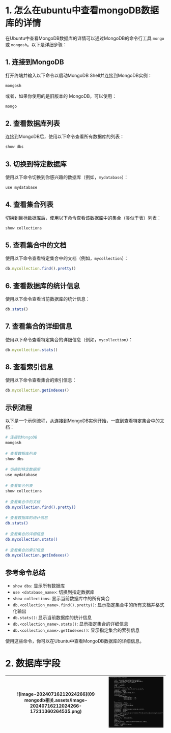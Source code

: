 # 1. 怎么在ubuntu中查看mongoDB数据库的详情

在Ubuntu中查看MongoDB数据库的详情可以通过MongoDB的命令行工具 `mongo` 或 `mongosh`。以下是详细步骤：

## 1. 连接到MongoDB

打开终端并输入以下命令以启动MongoDB Shell并连接到MongoDB实例：

```bash
mongosh
```

或者，如果你使用的是旧版本的 MongoDB，可以使用：

```bash
mongo
```

## 2. 查看数据库列表

连接到MongoDB后，使用以下命令查看所有数据库的列表：

```javascript
show dbs
```

## 3. 切换到特定数据库

使用以下命令切换到你感兴趣的数据库（例如，`mydatabase`）：

```javascript
use mydatabase
```

## 4. 查看集合列表

切换到目标数据库后，使用以下命令查看该数据库中的集合（类似于表）列表：

```javascript
show collections
```

## 5. 查看集合中的文档

使用以下命令查看特定集合中的文档（例如，`mycollection`）：

```javascript
db.mycollection.find().pretty()
```

## 6. 查看数据库的统计信息

使用以下命令查看当前数据库的统计信息：

```javascript
db.stats()
```

## 7. 查看集合的详细信息

使用以下命令查看特定集合的详细信息（例如，`mycollection`）：

```javascript
db.mycollection.stats()
```

## 8. 查看索引信息

使用以下命令查看集合的索引信息：

```javascript
db.mycollection.getIndexes()
```

## 示例流程

以下是一个示例流程，从连接到MongoDB实例开始，一直到查看特定集合中的文档：

```bash
# 连接到MongoDB
mongosh

# 查看数据库列表
show dbs

# 切换到特定数据库
use mydatabase

# 查看集合列表
show collections

# 查看集合中的文档
db.mycollection.find().pretty()

# 查看数据库的统计信息
db.stats()

# 查看集合的详细信息
db.mycollection.stats()

# 查看集合的索引信息
db.mycollection.getIndexes()
```

## 参考命令总结

- `show dbs`: 显示所有数据库
- `use <database_name>`: 切换到指定数据库
- `show collections`: 显示当前数据库中的所有集合
- `db.<collection_name>.find().pretty()`: 显示指定集合中的所有文档并格式化输出
- `db.stats()`: 显示当前数据库的统计信息
- `db.<collection_name>.stats()`: 显示指定集合的详细信息
- `db.<collection_name>.getIndexes()`: 显示指定集合的索引信息

使用这些命令，你可以在Ubuntu中查看MongoDB数据库的详细信息。

# 2. 数据库字段

| ![image-20240716212024266](09 mongodb相关.assets/image-20240716212024266-17211360264535.png) | <img src="09 mongodb相关.assets/image-20240716212227350.png" alt="image-20240716212227350" style="zoom:90%;" /> |
| ------------------------------------------------------------ | ------------------------------------------------------------ |





